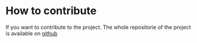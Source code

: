 # How to contribute

If you want to contribute to the project. The whole repositorie of the project is available on [github](https://github.com/quentinLeDilavrec/HyperAST)